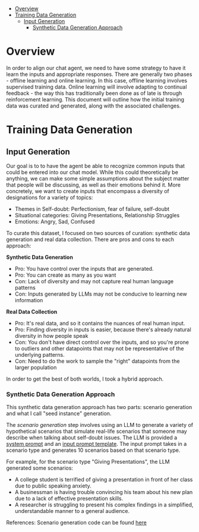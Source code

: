 - [Overview](#overview)
- [Training Data Generation](#training-data-generation)
  - [Input Generation](#input-generation)
    - [Synthetic Data Generation Approach](#synthetic-data-generation-approach)

# Overview
In order to align our chat agent, we need to have some strategy to have it learn the inputs and appropriate responses. There are generally two phases - offline learning and online learning. In this case, offline learning involves supervised training data. Online learning will involve adapting to continual feedback - the way this has traditionally been done as of late is through reinforcement learning. This document will outline how the initial training data was curated and generated, along with the associated challenges.

# Training Data Generation
## Input Generation
Our goal is to to have the agent be able to recognize common inputs that could be entered into our chat model. While this could theoretically be anything, we can make some simple assumptions about the subject matter that people will be discussing, as well as their emotions behind it. More concretely, we want to create inputs that encompass a diversity of designations for a variety of topics:

- Themes in Self-doubt: Perfectionism, fear of failure, self-doubt
- Situational categories: Giving Presentations, Relationship Struggles
- Emotions: Angry, Sad, Confused

To curate this dataset, I focused on two sources of curation: synthetic data generation and real data collection. There are pros and cons to each approach:

**Synthetic Data Generation**
- Pro: You have control over the inputs that are generated.
- Pro: You can create as many as you want
- Con: Lack of diversity and may not capture real human language patterns
- Con: Inputs generated by LLMs may not be conducive to learning new information

**Real Data Collection**
- Pro: It's real data, and so it contains the nuances of real human input.
- Pro: Finding diversity in inputs is easier, because there's already natural diversity in how people speak
- Con: You don't have direct control over the inputs, and so you're prone to outliers and other datapoints that may not be representative of the underlying patterns.
- Con: Need to do the work to sample the "right" datapoints from the larger population

In order to get the best of both worlds, I took a hybrid approach.

### Synthetic Data Generation Approach

This synthetic data generation approach has two parts: scenario generation and what I call "seed instance" generation.

The *scenario generation* step involves using an LLM to generate a variety of hypothetical scenarios that simulate real-life scenarios that someone may describe when talking about self-doubt issues. The LLM is provided a [system prompt](../prompts/system_messages/scenario_generation_system_message.txt) and an [input prompt template](../prompts/input_messages/scenario_generation_input_message.txt). The input prompt takes in a scenario type and generates 10 scenarios based on that scenario type. 

For example, for the scenario type "Giving Presentations", the LLM generated some scenarios:
- A college student is terrified of giving a presentation in front of her class due to public speaking anxiety.
- A businessman is having trouble convincing his team about his new plan due to a lack of effective presentation skills.
- A researcher is struggling to present his complex findings in a simplified, understandable manner to a general audience.

References:
Scenario generation code can be found [here](synthetic/generate_topic_scenarios.py)

